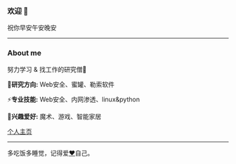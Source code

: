 ### 欢迎 👋

祝你早安午安晚安

---
### About me

努力学习 & 找工作的研究僧📖

🔭**研究方向:** Web安全、蜜罐、勒索软件

⚡️**专业技能:** Web安全、内网渗透、linux&python

🌱**兴趣爱好:** 魔术、游戏、智能家居

[个人主页](https://www.fanxiaoyao.com)

---

多吃饭多睡觉，记得爱[❤️](https://www.fanxiaoyao.com)自己。

<!--
**Fanxiaoyao66/Fanxiaoyao66** is a ✨ _special_ ✨ repository because its `README.md` (this file) appears on your GitHub profile.

Here are some ideas to get you started:

- 🔭 I’m currently working on ...
- 🌱 I’m currently learning ...
- 👯 I’m looking to collaborate on ...
- 🤔 I’m looking for help with ...
- 💬 Ask me about ...
- 📫 How to reach me: ...
- 😄 Pronouns: ...
- ⚡ Fun fact: ...
-->
